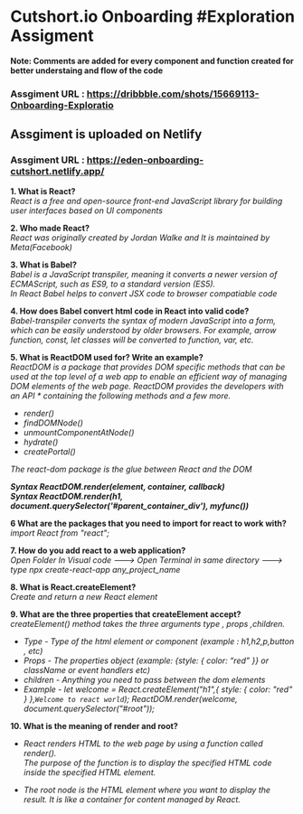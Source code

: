 # Cutshort.io Onboarding #Exploration Assigment

**Note: Comments are added for every component and function created for better understaing and flow of the code**

### Assgiment URL : https://dribbble.com/shots/15669113-Onboarding-Exploratio

## Assgiment is uploaded on Netlify

### Assgiment URL : https://eden-onboarding-cutshort.netlify.app/




**1. What is React?**  
*React is a free and open-source front-end JavaScript library for building user interfaces based on UI components*  

**2. Who made React?**  
*React was originally created by Jordan Walke and It is maintained by Meta(Facebook)*  

**3. What is Babel?**  
*Babel is a JavaScript transpiler, meaning it converts a newer version of ECMAScript, such as ES9, to a standard version (ES5).*  
*In React Babel helps to convert JSX code to browser compatiable code*  

**4. How does Babel convert html code in React into valid code?**  
*Babel-transpiler converts the syntax of modern JavaScript into a form, which can be easily understood by older browsers. For example, arrow function, const, let classes will be converted to function, var, etc.*  

**5. What is ReactDOM used for? Write an example?**  
*ReactDOM is a package that provides DOM specific methods that can be used at the top level of a web app to enable an efficient way of managing DOM elements of the web page. ReactDOM provides the developers with an API * containing the following methods and a few more.*  
* *render()*  
* *findDOMNode()*  
* *unmountComponentAtNode()*  
* *hydrate()*  
* *createPortal()*  
 
*The react-dom package is the glue between React and the DOM*  

***Syntax ReactDOM.render(element, container, callback)***  
***Syntax ReactDOM.render(h1, document.querySelector('#parent_container_div'), myfunc())***  

**6 What are the packages that you need to import for react to work with?**  
*import React from "react";*  

**7. How do you add react to a web application?**  
*Open Folder In Visual code ---> Open Terminal in same directory ---> type npx create-react-app any_project_name*  

**8. What is React.createElement?**  
*Create and return a new React element*  

**9. What are the three properties that createElement accept?**  
*createElement() method takes the three arguments type , props ,children.*  
* *Type - Type of the html element or component (example : h1,h2,p,button , etc)*  
* *Props - The properties object (example: {style: { color: “red” }} or className or event handlers etc)*  
* *children - Anything you need to pass between the dom elements*  
* *Example - let welcome = React.createElement("h1",{ style: { color: "red" } },`Welcome to react world`); 
                         ReactDOM.render(welcome, document.querySelector("#root"));*

**10. What is the meaning of render and root?**  
* *React renders HTML to the web page by using a function called render().*  
  *The purpose of the function is to display the specified HTML code inside the specified HTML element.*

* *The root node is the HTML element where you want to display the result. It is like a container for content managed by React.*  
